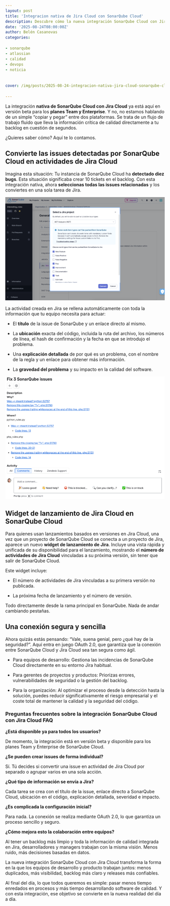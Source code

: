 ```yaml
---
layout: post
title: 'Integracion nativa de Jira Cloud con SonarQube Cloud'
description: Descubre cómo la nueva integración SonarQube Cloud con Jira Cloud transforma tu flujo de trabajo.
date: '2025-08-24T08:00:00Z'
author: Belén Casanovas
categories:

- sonarqube
- atlassian
- calidad
- devops
- noticia


cover: /img/posts/2025-08-24-integracion-nativa-jira-cloud-sonarqube-cloud.png

---
```


La integración **nativa de SonarQube Cloud con Jira Cloud** ya está aquí en versión beta para los **planes Team y Enterprise**. Y no, no estamos hablando de un simple “copiar y pegar” entre dos plataformas. Se trata de un flujo de trabajo fluido que lleva la información crítica de calidad directamente a tu backlog en cuestión de segundos.

¿Quieres saber cómo? Aquí te lo contamos.

<h2>Convierte las issues detectadas por SonarQube Cloud en actividades de Jira Cloud</h2>

Imagina esta situación: Tu instancia de SonarQube Cloud ha **detectado diez bugs**. Esta situación significaba crear 10 tickets en el backlog. Con esta integración nativa, ahora **seleccionas todas las issues relacionadas** y los conviertes en una sola tarea de Jira.

<div style="text-align: center;">
<img src="/img/sonarsource-products/crear-issue-sonarqube-cloud-jira.webp" alt="Crear actividad en Jira desde SonarQube Cloud" width="600">
</div>

La actividad creada en Jira se rellena automáticamente con toda la información que tu equipo necesita para actuar:

- El **título** de la issue de SonarQube y un enlace directo al mismo. <br>

- La **ubicación** exacta del código, incluida la ruta del archivo, los números de línea, el hash de confirmación y la fecha en que se introdujo el problema. <br>

- Una **explicación detallada** de por qué es un problema, con el nombre de la regla y un enlace para obtener más información. <br>

- La **gravedad del problema** y su impacto en la calidad del software. <br>


<div style="text-align: center;">
<img src="/img/sonarsource-products/issue-sonarqube-cloud-jira-cloud.webp" alt="Actividad creada en Jira Cloud desde SonarQube Cloud" width="600">
</div>


<h2>Widget de lanzamiento de Jira Cloud en SonarQube Cloud</h2>

Para quienes usan lanzamientos basados en versiones en Jira Cloud, una vez que un proyecto de SonarQube Cloud se conecta a un proyecto de Jira, aparece un nuevo **widget de lanzamiento de Jira**. Incluye una vista rápida y unificada de su disponibilidad para el lanzamiento, mostrando el **número de actividades de Jira Cloud** vinculadas a su próxima versión, sin tener que salir de SonarQube Cloud. 

Este widget incluye:

- El número de actividades de Jira vinculadas a su primera versión no publicada.  <br>

- La próxima fecha de lanzamiento y el número de versión.  <br>

Todo directamente desde la rama principal en SonarQube. Nada de andar cambiando pestañas.

<h2>Una conexión segura y sencilla</h2>

Ahora quizás estás pensando: “Vale, suena genial, pero ¿qué hay de la seguridad?”. Aquí entra en juego OAuth 2.0, que garantiza que la conexión entre SonarQube Cloud y Jira Cloud sea tan segura como ágil.

- Para equipos de desarrollo: Gestiona las incidencias de SonarQube Cloud directamente en su entorno Jira habitual.  <br>

- Para gerentes de proyectos y productos: Priorizas errores, vulnerabilidades de seguridad o la gestión del backlog.  <br>

- Para la organización: Al optimizar el proceso desde la detección hasta la solución, puedes reducir significativamente el riesgo empresarial y el coste total de mantener la calidad y la seguridad del código.  <br>

<h3>Preguntas frecuentes sobre la integración SonarQube Cloud con Jira Cloud FAQ</h3>

**¿Está disponible ya para todos los usuarios?**

De momento, la integración está en versión beta y disponible para los planes Team y Enterprise de SonarQube Cloud.

**¿Se pueden crear issues de forma individual?**

Sí. Tú decides si convertir una issue en actividad de Jira Cloud por separado o agrupar varios en una sola acción.

**¿Qué tipo de información se envía a Jira?**

Cada tarea se crea con el título de la issue, enlace directo a SonarQube Cloud, ubicación en el código, explicación detallada, severidad e impacto.

**¿Es complicada la configuración inicial?**

Para nada. La conexión se realiza mediante OAuth 2.0, lo que garantiza un proceso sencillo y seguro.

**¿Cómo mejora esto la colaboración entre equipos?**

Al tener un backlog más limpio y toda la información de calidad integrada en Jira, desarrolladores y managers trabajan con la misma visión. Menos ruido, más decisiones basadas en datos.

La nueva integración SonarQube Cloud con Jira Cloud transforma la forma en la que los equipos de desarrollo y producto trabajan juntos: menos duplicados, más visibilidad, backlog más claro y releases más confiables.

Al final del día, lo que todos queremos es simple: pasar menos tiempo enredados en procesos y más tiempo desarrollando software de calidad. Y con esta integración, ese objetivo se convierte en la nueva realidad del día a día.